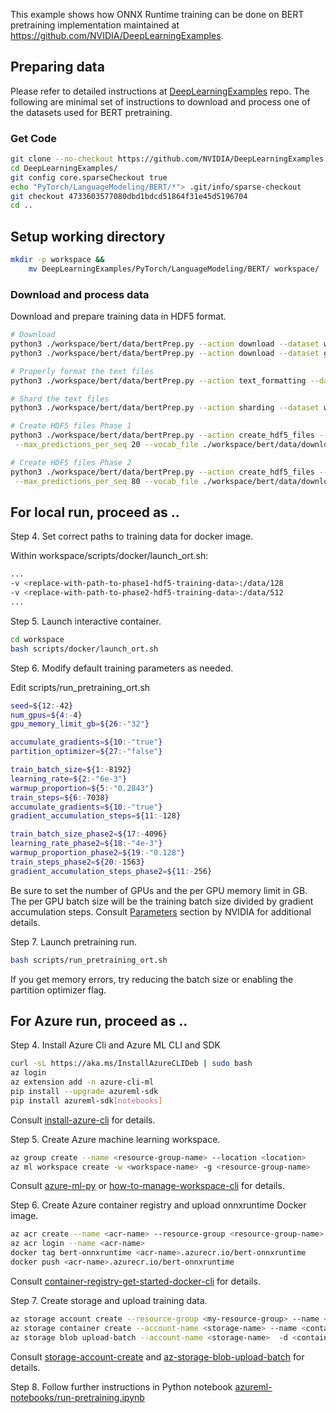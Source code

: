 This example shows how ONNX Runtime training can be done on BERT pretraining implementation maintained at https://github.com/NVIDIA/DeepLearningExamples.

## Preparing data
Please refer to detailed instructions at [DeepLearningExamples](https://github.com/NVIDIA/DeepLearningExamples/tree/master/PyTorch/LanguageModeling/BERT#getting-the-data) repo. The following are minimal set of instructions to download and process one of the datasets used for BERT pretraining.

### Get Code
```bash
git clone --no-checkout https://github.com/NVIDIA/DeepLearningExamples.git
cd DeepLearningExamples/
git config core.sparseCheckout true
echo "PyTorch/LanguageModeling/BERT/*"> .git/info/sparse-checkout
git checkout 4733603577080dbd1bdcd51864f31e45d5196704
cd ..
```

## Setup working directory

```bash
mkdir -p workspace && 
    mv DeepLearningExamples/PyTorch/LanguageModeling/BERT/ workspace/
```
### Download and process data
Download and prepare training data in HDF5 format. 

```bash
# Download
python3 ./workspace/bert/data/bertPrep.py --action download --dataset wikicorpus_en
python3 ./workspace/bert/data/bertPrep.py --action download --dataset google_pretrained_weights

# Properly format the text files
python3 ./workspace/bert/data/bertPrep.py --action text_formatting --dataset wikicorpus_en

# Shard the text files
python3 ./workspace/bert/data/bertPrep.py --action sharding --dataset wikicorpus_en

# Create HDF5 files Phase 1
python3 ./workspace/bert/data/bertPrep.py --action create_hdf5_files --dataset wikicorpus_en --max_seq_length 128 \
 --max_predictions_per_seq 20 --vocab_file ./workspace/bert/data/download/google_pretrained_weights/uncased_L-24_H-1024_A-16/vocab.txt --do_lower_case 1

# Create HDF5 files Phase 2
python3 ./workspace/bert/data/bertPrep.py --action create_hdf5_files --dataset wikicorpus_en --max_seq_length 512 \
 --max_predictions_per_seq 80 --vocab_file ./workspace/bert/data/download/google_pretrained_weights/uncased_L-24_H-1024_A-16/vocab.txt --do_lower_case 1

```

## For local run, proceed as ..

Step 4. Set correct paths to training data for docker image.

Within workspace/scripts/docker/launch_ort.sh:
```bash
...
-v <replace-with-path-to-phase1-hdf5-training-data>:/data/128 
-v <replace-with-path-to-phase2-hdf5-training-data>:/data/512
...
```
Step 5. Launch interactive container.
```bash
cd workspace
bash scripts/docker/launch_ort.sh
```

Step 6. Modify default training parameters as needed.

Edit scripts/run_pretraining_ort.sh
```bash
seed=${12:-42}
num_gpus=${4:-4}
gpu_memory_limit_gb=${26:-"32"}

accumulate_gradients=${10:-"true"}
partition_optimizer=${27:-"false"}

train_batch_size=${1:-8192} 
learning_rate=${2:-"6e-3"}
warmup_proportion=${5:-"0.2843"}
train_steps=${6:-7038}
accumulate_gradients=${10:-"true"}
gradient_accumulation_steps=${11:-128}

train_batch_size_phase2=${17:-4096}
learning_rate_phase2=${18:-"4e-3"}
warmup_proportion_phase2=${19:-"0.128"}
train_steps_phase2=${20:-1563}
gradient_accumulation_steps_phase2=${11:-256} 
```

Be sure to set the number of GPUs and the per GPU memory limit in GB.
The per GPU batch size will be the training batch size divided by gradient accumulation steps.
Consult [Parameters](https://github.com/NVIDIA/DeepLearningExamples/tree/master/PyTorch/LanguageModeling/BERT#parameters) section by NVIDIA for additional details.

Step 7. Launch pretraining run.    
```bash
bash scripts/run_pretraining_ort.sh
```
If you get memory errors, try reducing the batch size or enabling the partition optimizer flag.

## For Azure run, proceed as ..

Step 4. Install Azure Cli and Azure ML CLI and SDK

```bash
curl -sL https://aka.ms/InstallAzureCLIDeb | sudo bash
az login
az extension add -n azure-cli-ml
pip install --upgrade azureml-sdk
pip install azureml-sdk[notebooks]
```
Consult [install-azure-cli](https://docs.microsoft.com/en-us/cli/azure/install-azure-cli?view=azure-cli-latest) for details.

Step 5. Create Azure machine learning workspace.
```bash
az group create --name <resource-group-name> --location <location>
az ml workspace create -w <workspace-name> -g <resource-group-name>
```
Consult [azure-ml-py](https://docs.microsoft.com/en-us/python/api/overview/azure/ml/?view=azure-ml-py) or [how-to-manage-workspace-cli](https://docs.microsoft.com/en-us/azure/machine-learning/how-to-manage-workspace-cli) for details.

Step 6. Create Azure container registry and upload onnxruntime Docker image.

```bash
az acr create --name <acr-name> --resource-group <resource-group-name> --sku <sku-type>
az acr login --name <acr-name>
docker tag bert-onnxruntime <acr-name>.azurecr.io/bert-onnxruntime
docker push <acr-name>.azurecr.io/bert-onnxruntime
```

Consult [container-registry-get-started-docker-cli](https://docs.microsoft.com/en-us/azure/container-registry/container-registry-get-started-docker-cli) for details.

Step 7. Create storage and upload training data.
    
```bash
az storage account create --resource-group <my-resource-group> --name <storage-name>
az storage container create --account-name <storage-name> --name <container-name>
az storage blob upload-batch --account-name <storage-name>  -d <container-name>  -s <path-to-training-data>
```
Consult [storage-account-create](https://docs.microsoft.com/en-us/azure/storage/common/storage-account-create?tabs=azure-portal)
and [az-storage-blob-upload-batch](https://docs.microsoft.com/en-us/cli/azure/storage/blob?view=azure-cli-latest#az-storage-blob-upload-batch) for details.

Step 8. Follow further instructions in Python notebook [azureml-notebooks/run-pretraining.ipynb](azureml-notebooks/run-pretraining.ipynb)
    
